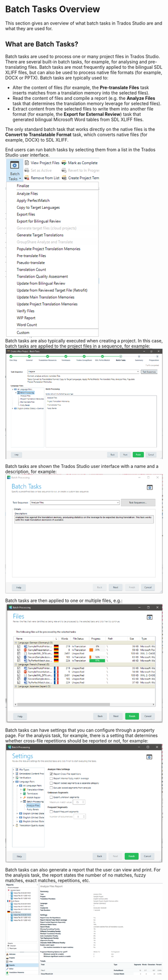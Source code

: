 Batch Tasks Overview
====================

This section gives an overview of what batch tasks in Trados Studio are and what they are used for.

What are Batch Tasks?
----------------------

Batch tasks are used to process one or many project files in Trados Studio. There are several built-in batch tasks, for example, for analysing and pre-translating files. Batch tasks are most frequently applied to the bilingual SDL XLIFF files, but can also be used to process native file formats (for example, DOCX or PPTX). Batch tasks are typically used to:
* Alter the content of files (for example, the **Pre-translate Files** task inserts matches from a translation memory into the selected files).
* Read the content of files and compile a report (e.g. the **Analyze Files** task that determines the translation memory leverage for selected files).
* Extract content from the selected files to write them into another file format (for example, the **Export for External Review**) task that generated bilingual Microsoft Word tables from SDL XLIFF files.
  
The only standard batch task that works directly on the native files is the **Convert to Translatable Format** task, which converts native files (for example, DOCX) to SDL XLIFF.

End users can run batch tasks by selecting them from a list in the Trados Studio user interface.
<img style="display:block; " src="images/list_batch_tasks.png" />
Batch tasks are also typically executed when creating a project. In this case, batch tasks are applied to the project files in a sequence, for example: 
<img style="display:block; " src="images/task_sequence.png" />

Batch tasks are shown the Trados Studio user interface with a name and a description, for example:
<img style="display:block; " src="images/analysis_general.png" />

Batch tasks are then applied to one or multiple files, e.g.:
<img style="display:block; " src="images/analysis_files.png" />

Batch tasks can have settings that you can configure through a property page. For the analysis task, for example, there is a setting that determines whether cross-file repetitions should be reported or not, for example:
<img style="display:block; " src="images/analysis_settings.png" />
        
Batch tasks can also generate a report that the user can view and print. For the analysis task, the report states the number of no matches, fuzzy matches, exact matches, repetitions, etc.
<img style="display:block; " src="images/analysis_report.png" />
